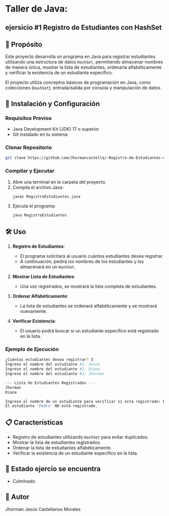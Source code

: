 # Taller de Java: 

## ejersicio #1 Registro de Estudiantes con HashSet
## 📌 Propósito
Este proyecto desarrolla un programa en Java para registrar estudiantes utilizando una estructura de datos `HashSet`, permitiendo almacenar nombres de manera única, mostrar la lista de estudiantes, ordenarla alfabéticamente y verificar la existencia de un estudiante específico.

El proyecto utiliza conceptos básicos de programación en Java, como colecciones (`HashSet`), entrada/salida por consola y manipulación de datos.

## 🚀 Instalación y Configuración
### Requisitos Previos
- Java Development Kit (JDK) 17 o superior
- Git instalado en tu sistema

### Clonar Repositorio
```bash
git clone https://github.com/Jhormancastella/-Registro-de-Estudiantes-con.git
```

### Compilar y Ejecutar
1. Abre una terminal en la carpeta del proyecto.
2. Compila el archivo Java:
   ```bash
   javac RegistroEstudiantes.java
   ```
3. Ejecuta el programa:
   ```bash
   java RegistroEstudiantes
   ```


## 🛠️ Uso
1. **Registro de Estudiantes**:
   - El programa solicitará al usuario cuántos estudiantes desea registrar.
   - A continuación, pedirá los nombres de los estudiantes y los almacenará en un `HashSet`.

2. **Mostrar Lista de Estudiantes**:
   - Una vez registrados, se mostrará la lista completa de estudiantes.

3. **Ordenar Alfabéticamente**:
   - La lista de estudiantes se ordenará alfabéticamente y se mostrará nuevamente.

4. **Verificar Existencia**:
   - El usuario podrá buscar si un estudiante específico está registrado en la lista.

### Ejemplo de Ejecución
```bash
¿Cuántos estudiantes desea registrar? 3
Ingrese el nombre del estudiante #1: Jesus
Ingrese el nombre del estudiante #2: Diana
Ingrese el nombre del estudiante #3: Jhorman

--- Lista de Estudiantes Registrados ---
Jhorman
Diana

Ingrese el nombre de un estudiante para verificar si está registrado: Pedro
El estudiante 'Pedro' NO está registrado.
```

## 📋 Características
- Registro de estudiantes utilizando `HashSet` para evitar duplicados.
- Mostrar la lista de estudiantes registrados.
- Ordenar la lista de estudiantes alfabéticamente.
- Verificar la existencia de un estudiante específico en la lista.

## 🚨 Estado ejercio se encuentra 
- Culminado.

## 👤 Autor
Jhorman Jesús Castellanos Morales
